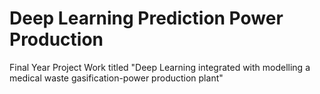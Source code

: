 # Deep Learning Prediction Power Production
 Final Year Project Work titled "Deep Learning integrated with modelling a medical waste gasification-power production plant"
